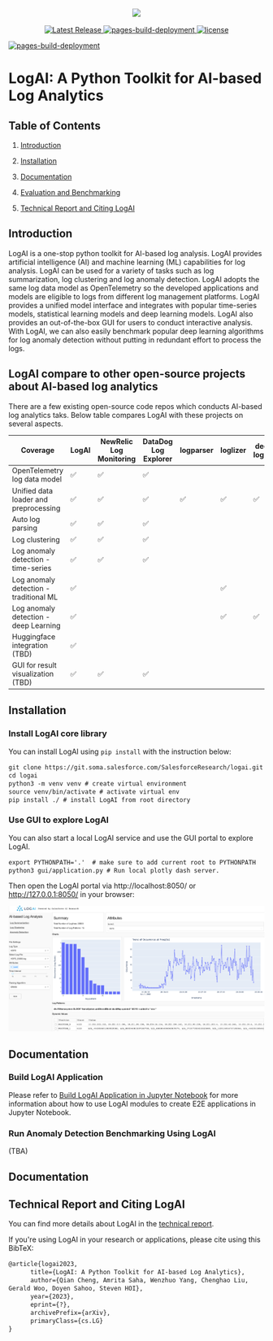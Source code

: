 <!--
Copyright (c) 2022 Salesforce.com, inc.
All rights reserved.
SPDX-License-Identifier: BSD-3-Clause
For full license text, see the LICENSE file in the repo root or https://opensource.org/licenses/BSD-3-Clause

-->

<p align="center">
    <br>
    <img src="./img/logai_logo.jpg" width="400"/>
    </br>
</p>

<div align="center">
  <a href="https://github.com/salesforce/logai/actions/workflows/tests.yml">
    <img alt="Latest Release" src="https://github.com/salesforce/logai/actions/workflows/tests.yml/badge.svg?branch=main" />
  </a>
  <a href="https://github.com/salesforce/logai/actions/workflows/pages/pages-build-deployment">
    <img alt="pages-build-deployment" src="https://github.com/salesforce/logai/actions/workflows/pages/pages-build-deployment/badge.svg?branch=main" />
  </a>
  <a href="https://opensource.org/licenses/BSD-3-Clause">
    <img alt="license" src="https://img.shields.io/badge/License-BSD_3--Clause-blue.svg"/>
  </a>
</div>

[![pages-build-deployment](https://github.com/salesforce/logai/actions/workflows/pages/pages-build-deployment/badge.svg)](https://github.com/salesforce/logai/actions/workflows/pages/pages-build-deployment)

# LogAI: A Python Toolkit for AI-based Log Analytics

## Table of Contents
1. [Introduction](#introduction)
1. [Installation](#installation)
1. [Documentation](#documentation)

1. [Evaluation and Benchmarking](#evaluation-and-benchmarking)
1. [Technical Report and Citing LogAI](#technical-report-and-citing-logai)

## Introduction

LogAI is a one-stop python toolkit for AI-based log analysis. LogAI provides artificial intelligence (AI) and machine learning (ML) capabilities for log analysis. 
LogAI can be used for a variety of tasks such as log summarization, log clustering and log anomaly detection. 
LogAI adopts the same log data model as OpenTelemetry so the developed applications and models are eligible to logs from different log management platforms. 
LogAI provides a unified model interface and integrates with popular time-series models, statistical learning models and deep learning models. 
LogAI also provides an out-of-the-box GUI for users to conduct interactive analysis. With LogAI, we can also easily benchmark popular deep learning algorithms for log anomaly detection without putting in redundant effort to process the logs. 

## LogAI compare to other open-source projects about AI-based log analytics

There are a few existing open-source code repos which conducts AI-based log analytics taks. 
Below table compares LogAI with these projects on several aspects. 

| Coverage  | LogAI | NewRelic Log Monitoring | DataDog Log Explorer | logparser | loglizer | deep-loglizer | log3C | 
| ------------- | ------------- | ------------- |  ------------- | ------------- | ------------- | ------------- | ------------- |
| OpenTelemetry log data model  | :white_check_mark:  | :white_check_mark:  | :white_check_mark:  | | | | | | 
| Unified data loader and preprocessing | :white_check_mark:  | :white_check_mark:  | :white_check_mark:  | :white_check_mark:  | :white_check_mark:  | :white_check_mark: | |
| Auto log parsing  | :white_check_mark:  | :white_check_mark: | :white_check_mark: | | | 
| Log clustering | :white_check_mark: | :white_check_mark:  | :white_check_mark:  | | | | :white_check_mark: | 
| Log anomaly detection - time-series | :white_check_mark: | :white_check_mark:  | :white_check_mark:  | | | | | | 
| Log anomaly detection - traditional ML | :white_check_mark: |  |  | | :white_check_mark: |  |  |  
| Log anomaly detection - deep Learning | :white_check_mark: |  | | | :white_check_mark: | :white_check_mark: |  |  
| Huggingface integration (TBD) | :white_check_mark: | | | | | |  |
| GUI for result visualization (TBD) | :white_check_mark: | :white_check_mark: | :white_check_mark: | | | | |

## Installation

### Install LogAI core library

You can install LogAI using `pip install` with the instruction below:

```shell
git clone https://git.soma.salesforce.com/SalesforceResearch/logai.git
cd logai
python3 -m venv venv # create virtual environment
source venv/bin/activate # activate virtual env
pip install ./ # install LogAI from root directory
```

### Use GUI to explore LogAI

You can also start a local LogAI service and use the GUI portal to explore LogAI.

```shell
export PYTHONPATH='.'  # make sure to add current root to PYTHONPATH
python3 gui/application.py # Run local plotly dash server.
```

Then open the LogAI portal via http://localhost:8050/ or http://127.0.0.1:8050/ in your browser:

![portal](img/log_summarization.png)

## Documentation

### Build LogAI Application
Please refer to [Build LogAI Application in Jupyter Notebook](./tutorials/jupyter_notebook/jupyter_tutorial.md) for more information about how to
use LogAI modules to create E2E applications in Jupyter Notebook.

### Run Anomaly Detection Benchmarking Using LogAI

(TBA)

## Documentation

## Technical Report and Citing LogAI

You can find more details about LogAI in the [technical report]().

If you're using LogAI in your research or applications, please cite using this BibTeX:

```
@article{logai2023,
      title={LogAI: A Python Toolkit for AI-based Log Analytics},
      author={Qian Cheng, Amrita Saha, Wenzhuo Yang, Chenghao Liu, Gerald Woo, Doyen Sahoo, Steven HOI},
      year={2023},
      eprint={?},
      archivePrefix={arXiv},
      primaryClass={cs.LG}
}
```



